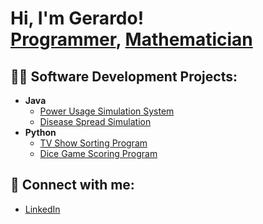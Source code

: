 <h1>Hi, I'm Gerardo! <br/><a href="https://github.com/gerardog2">Programmer</a>, <a href="https://www.linkedin.com/in/gerardo-g-gutierrez">Mathematician</a></h1>

<h2>👨‍💻 Software Development Projects:</h2>

- <b>Java</b>
  - [Power Usage Simulation System](https://github.com/GerardoG2/power-usage-simulation-system)
  - [Disease Spread Simulation](https://github.com/GerardoG2/disease-spread-simulation)
- <b>Python</b>
  - [TV Show Sorting Program](https://github.com/GerardoG2/tv-show-sorting-program)
  - [Dice Game Scoring Program](https://github.com/GerardoG2/dice-game-scoring-program)

<h2>🤳 Connect with me:</h2>

- [LinkedIn](https://www.linkedin.com/in/gerardo-g-gutierrez)
